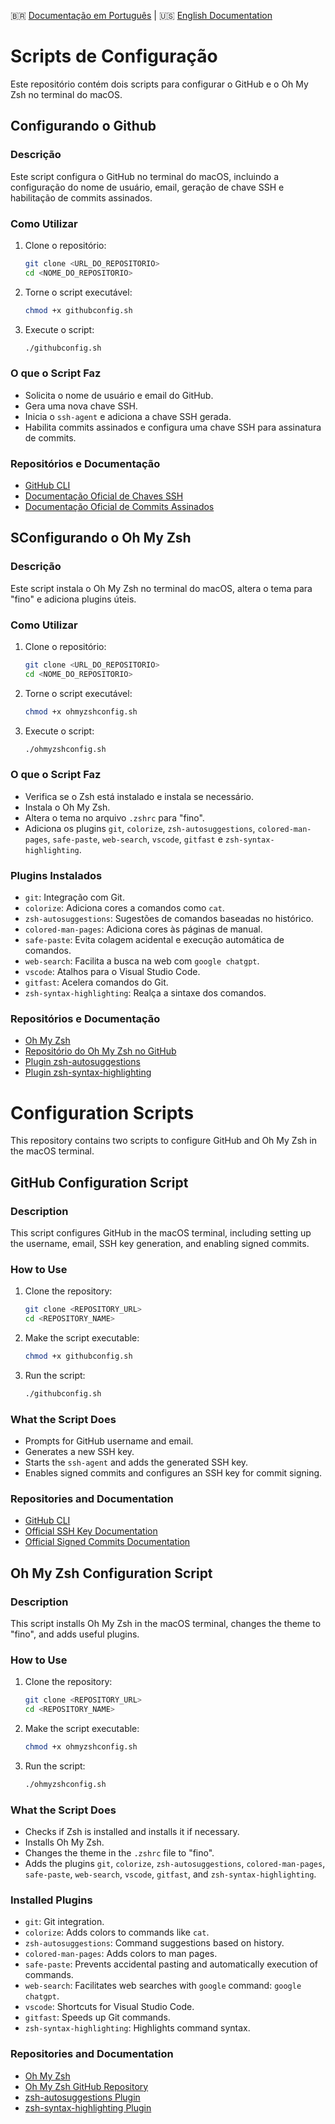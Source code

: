 🇧🇷 [Documentação em Português](#scripts-de-configuração) | 🇺🇸 [English Documentation](#configuration-scripts)

# Scripts de Configuração

Este repositório contém dois scripts para configurar o GitHub e o Oh My Zsh no terminal do macOS.

## Configurando o Github

### Descrição

Este script configura o GitHub no terminal do macOS, incluindo a configuração do nome de usuário, email, geração de chave SSH e habilitação de commits assinados.

### Como Utilizar

1. Clone o repositório:
   ```bash
   git clone <URL_DO_REPOSITORIO>
   cd <NOME_DO_REPOSITORIO>
   ```

2. Torne o script executável:
   ```bash
   chmod +x githubconfig.sh
   ```

3. Execute o script:
   ```bash
   ./githubconfig.sh
   ```

### O que o Script Faz

- Solicita o nome de usuário e email do GitHub.
- Gera uma nova chave SSH.
- Inicia o `ssh-agent` e adiciona a chave SSH gerada.
- Habilita commits assinados e configura uma chave SSH para assinatura de commits.

### Repositórios e Documentação

- [GitHub CLI](https://cli.github.com/)
- [Documentação Oficial de Chaves SSH](https://docs.github.com/en/authentication/connecting-to-github-with-ssh)
- [Documentação Oficial de Commits Assinados](https://docs.github.com/en/authentication/managing-commit-signature-verification)

## SConfigurando o Oh My Zsh

### Descrição

Este script instala o Oh My Zsh no terminal do macOS, altera o tema para "fino" e adiciona plugins úteis.

### Como Utilizar

1. Clone o repositório:
   ```bash
   git clone <URL_DO_REPOSITORIO>
   cd <NOME_DO_REPOSITORIO>
   ```

2. Torne o script executável:
   ```bash
   chmod +x ohmyzshconfig.sh
   ```

3. Execute o script:
   ```bash
   ./ohmyzshconfig.sh
   ```

### O que o Script Faz

- Verifica se o Zsh está instalado e instala se necessário.
- Instala o Oh My Zsh.
- Altera o tema no arquivo `.zshrc` para "fino".
- Adiciona os plugins `git`, `colorize`, `zsh-autosuggestions`, `colored-man-pages`, `safe-paste`, `web-search`, `vscode`, `gitfast` e `zsh-syntax-highlighting`.

### Plugins Instalados

- `git`: Integração com Git.
- `colorize`: Adiciona cores a comandos como `cat`.
- `zsh-autosuggestions`: Sugestões de comandos baseadas no histórico.
- `colored-man-pages`: Adiciona cores às páginas de manual.
- `safe-paste`: Evita colagem acidental e execução automática de comandos.
- `web-search`: Facilita a busca na web com `google chatgpt`.
- `vscode`: Atalhos para o Visual Studio Code.
- `gitfast`: Acelera comandos do Git.
- `zsh-syntax-highlighting`: Realça a sintaxe dos comandos.

### Repositórios e Documentação

- [Oh My Zsh](https://ohmyz.sh/)
- [Repositório do Oh My Zsh no GitHub](https://github.com/ohmyzsh/ohmyzsh)
- [Plugin zsh-autosuggestions](https://github.com/zsh-users/zsh-autosuggestions)
- [Plugin zsh-syntax-highlighting](https://github.com/zsh-users/zsh-syntax-highlighting)

# Configuration Scripts

This repository contains two scripts to configure GitHub and Oh My Zsh in the macOS terminal.

## GitHub Configuration Script

### Description

This script configures GitHub in the macOS terminal, including setting up the username, email, SSH key generation, and enabling signed commits.

### How to Use

1. Clone the repository:
   ```bash
   git clone <REPOSITORY_URL>
   cd <REPOSITORY_NAME>
   ```

2. Make the script executable:
   ```bash
   chmod +x githubconfig.sh
   ```

3. Run the script:
   ```bash
   ./githubconfig.sh
   ```

### What the Script Does

- Prompts for GitHub username and email.
- Generates a new SSH key.
- Starts the `ssh-agent` and adds the generated SSH key.
- Enables signed commits and configures an SSH key for commit signing.

### Repositories and Documentation

- [GitHub CLI](https://cli.github.com/)
- [Official SSH Key Documentation](https://docs.github.com/en/authentication/connecting-to-github-with-ssh)
- [Official Signed Commits Documentation](https://docs.github.com/en/authentication/managing-commit-signature-verification)

## Oh My Zsh Configuration Script

### Description

This script installs Oh My Zsh in the macOS terminal, changes the theme to "fino", and adds useful plugins.

### How to Use

1. Clone the repository:
   ```bash
   git clone <REPOSITORY_URL>
   cd <REPOSITORY_NAME>
   ```

2. Make the script executable:
   ```bash
   chmod +x ohmyzshconfig.sh
   ```

3. Run the script:
   ```bash
   ./ohmyzshconfig.sh
   ```

### What the Script Does

- Checks if Zsh is installed and installs it if necessary.
- Installs Oh My Zsh.
- Changes the theme in the `.zshrc` file to "fino".
- Adds the plugins `git`, `colorize`, `zsh-autosuggestions`, `colored-man-pages`, `safe-paste`, `web-search`, `vscode`, `gitfast`, and `zsh-syntax-highlighting`.

### Installed Plugins

- `git`: Git integration.
- `colorize`: Adds colors to commands like `cat`.
- `zsh-autosuggestions`: Command suggestions based on history.
- `colored-man-pages`: Adds colors to man pages.
- `safe-paste`: Prevents accidental pasting and automatically execution of commands.
- `web-search`: Facilitates web searches with `google` command: `google chatgpt`.
- `vscode`: Shortcuts for Visual Studio Code.
- `gitfast`: Speeds up Git commands.
- `zsh-syntax-highlighting`: Highlights command syntax.

### Repositories and Documentation

- [Oh My Zsh](https://ohmyz.sh/)
- [Oh My Zsh GitHub Repository](https://github.com/ohmyzsh/ohmyzsh)
- [zsh-autosuggestions Plugin](https://github.com/zsh-users/zsh-autosuggestions)
- [zsh-syntax-highlighting Plugin](https://github.com/zsh-users/zsh-syntax-highlighting)
